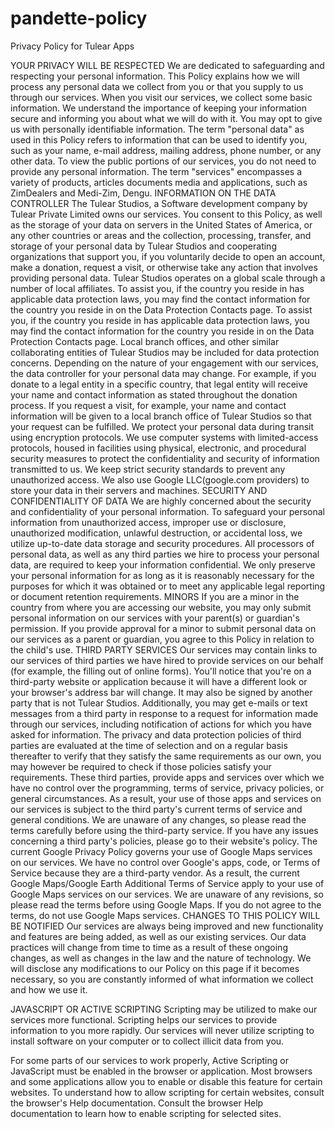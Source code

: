 # pandette-policy
Privacy Policy for Tulear Apps


YOUR PRIVACY WILL BE RESPECTED
We are dedicated to safeguarding and respecting your personal information. This Policy explains how we will process any personal data we collect from you or that you supply to us through our services. When you visit our services, we collect some basic information. We understand the importance of keeping your information secure and informing you about what we will do with it. You may opt to give us with personally identifiable information. The term "personal data" as used in this Policy refers to information that can be used to identify you, such as your name, e-mail address, mailing address, phone number, or any other data. To view the public portions of our services, you do not need to provide any personal information. The term "services" encompasses a variety of products, articles documents media and applications, such as ZimDealers and Medi-Zim, Dengu. 
INFORMATION ON THE DATA CONTROLLER
The Tulear Studios, a Software development company by Tulear Private Limited owns our services. You consent to this Policy, as well as the storage of your data on servers in the United States of America, or any other countries or areas and the collection, processing, transfer, and storage of your personal data by Tulear Studios and cooperating organizations that support you, if you voluntarily decide to open an account, make a donation, request a visit, or otherwise take any action that involves providing personal data. Tulear Studios operates on a global scale through a number of local affiliates. 
To assist you, if the country you reside in has applicable data protection laws, you may find the contact information for the country you reside in on the Data Protection Contacts page. To assist you, if the country you reside in has applicable data protection laws, you may find the contact information for the country you reside in on the Data Protection Contacts page.
Local branch offices, and other similar collaborating entities of Tulear Studios may be included for data protection concerns.
Depending on the nature of your engagement with our services, the data controller for your personal data may change. For example, if you donate to a legal entity in a specific country, that legal entity will receive your name and contact information as stated throughout the donation process. If you request a visit, for example, your name and contact information will be given to a local branch office of Tulear Studios so that your request can be fulfilled.
We protect your personal data during transit using encryption protocols. We use computer systems with limited-access protocols, housed in facilities using physical, electronic, and procedural security measures to protect the confidentiality and security of information transmitted to us. We keep strict security standards to prevent any unauthorized access. We also use Google LLC(google.com providers) to store your data in their servers and machines.
SECURITY AND CONFIDENTIALITY OF DATA
We are highly concerned about the security and confidentiality of your personal information. To safeguard your personal information from unauthorized access, improper use or disclosure, unauthorized modification, unlawful destruction, or accidental loss, we utilize up-to-date data storage and security procedures. All processors of personal data, as well as any third parties we hire to process your personal data, are required to keep your information confidential. We only preserve your personal information for as long as it is reasonably necessary for the purposes for which it was obtained or to meet any applicable legal reporting or document retention requirements.
MINORS
If you are a minor in the country from where you are accessing our website, you may only submit personal information on our services with your parent(s) or guardian's permission. If you provide approval for a minor to submit personal data on our services as a parent or guardian, you agree to this Policy in relation to the child's use.
THIRD PARTY SERVICES
Our services may contain links to our services of third parties we have hired to provide services on our behalf (for example, the filling out of online forms). You'll notice that you're on a third-party website or application because it will have a different look or your browser's address bar will change. It may also be signed by another party that is not Tulear Studios. Additionally, you may get e-mails or text messages from a third party in response to a request for information made through our services, including notification of actions for which you have asked for information.
The privacy and data protection policies of third parties are evaluated at the time of selection and on a regular basis thereafter to verify that they satisfy the same requirements as our own, you may however be required to check if those policies satisfy your requirements. These third parties, provide apps and services over which we have no control over the programming, terms of service, privacy policies, or general circumstances. As a result, your use of those apps and services on our services is subject to the third party's current terms of service and general conditions. We are unaware of any changes, so please read the terms carefully before using the third-party service.
If you have any issues concerning a third party's policies, please go to their website's policy.
The current Google Privacy Policy governs your use of Google Maps services on our services. We have no control over Google's apps, code, or Terms of Service because they are a third-party vendor. As a result, the current Google Maps/Google Earth Additional Terms of Service apply to your use of Google Maps services on our services. We are unaware of any revisions, so please read the terms before using Google Maps. If you do not agree to the terms, do not use Google Maps services.
CHANGES TO THIS POLICY WILL BE NOTIFIED
Our services are always being improved and new functionality and features are being added, as well as our existing services. Our data practices will change from time to time as a result of these ongoing changes, as well as changes in the law and the nature of technology. We will disclose any modifications to our Policy on this page if it becomes necessary, so you are constantly informed of what information we collect and how we use it.

JAVASCRIPT OR ACTIVE SCRIPTING
Scripting may be utilized to make our services more functional. Scripting helps our services to provide information to you more rapidly. Our services will never utilize scripting to install software on your computer or to collect illicit data from you.

For some parts of our services to work properly, Active Scripting or JavaScript must be enabled in the browser or application. Most browsers and some applications allow you to enable or disable this feature for certain websites. To understand how to allow scripting for certain websites, consult the browser's Help documentation. Consult the browser Help documentation to learn how to enable scripting for selected sites.
